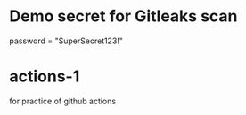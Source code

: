 # Demo secret for Gitleaks scan
password = "SuperSecret123!"
# actions-1
for practice of github actions